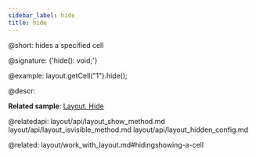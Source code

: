 ```yaml
---
sidebar_label: hide
title: hide
---          
```


@short: hides a specified cell

@signature: {'hide(): void;'}

@example:
layout.getCell("1").hide();


@descr:

**Related sample**: [Layout. Hide](https://snippet.dhtmlx.com/u0jd8ah3)

@relatedapi:
layout/api/layout_show_method.md
layout/api/layout_isvisible_method.md
layout/api/layout_hidden_config.md

@related: layout/work_with_layout.md#hidingshowing-a-cell


